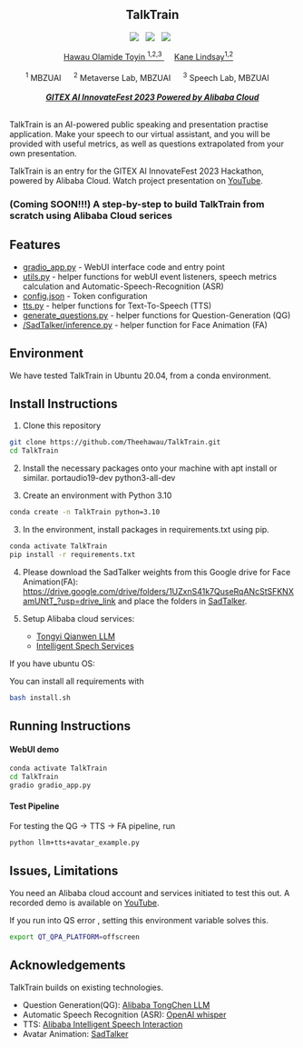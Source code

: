 
<div align="center">
<h2> <strong> TalkTrain </strong> </h2>

<a href=''><img src='https://img.shields.io/badge/Alibaba%20Cloud%20-orange'></a> &nbsp; <a href='https://youtu.be/Na4XdjN_FaM?si=9K7TArx8PfI4t0jw'><img src='https://img.shields.io/badge/demo-YouTube-red'></a> &nbsp;  <a href=''><img src='https://img.shields.io/badge/GITEX%20-orange'></a> &nbsp;

<div>
    <a href='https://www.linkedin.com/in/toyinhawau/' target='_blank'>Hawau Olamide Toyin <sup>1,2,3</sup> </a>&emsp;
    <a href='https://www.linkedin.com/in/kanelindsay1/' target='_blank'>Kane Lindsay<sup>1,2</a>&emsp;
</div>
<br>
<div>
    <sup>1</sup> MBZUAI &emsp; <sup>2</sup> Metaverse Lab, MBZUAI &emsp; <sup>3</sup> Speech Lab, MBZUAI &emsp; 
</div>
<br>
<i><strong><a href='https://middle-east.alibabacloud.com/campaign/ai_hackathon#J_9912546380' target='_blank'>GITEX AI InnovateFest 2023 Powered by Alibaba Cloud</a></strong></i>
<br>
<br>
</div>




TalkTrain is an AI-powered public speaking and presentation practise application.
Make your speech to our virtual assistant, and you will be provided with useful metrics, as well as questions extrapolated from your own presentation.

TalkTrain is an entry for the GITEX AI InnovateFest 2023 Hackathon, powered by Alibaba Cloud. Watch project presentation on [YouTube](https://youtu.be/Na4XdjN_FaM?si=9K7TArx8PfI4t0jw).

<h3>  (Coming SOON!!!) A step-by-step to build TalkTrain from scratch using Alibaba Cloud serices </h3>

## Features

- [gradio_app.py]() - WebUI interface code and entry point
- [utils.py]() - helper functions for webUI event listeners, speech metrics calculation and Automatic-Speech-Recognition (ASR)
- [config.json]() - Token configuration
- [tts.py]() - helper functions for Text-To-Speech (TTS)
- [generate_questions.py]() - helper functions for Question-Generation (QG)
- [/SadTalker/inference.py]() - helper function for Face Animation (FA)

## Environment

We have tested TalkTrain in Ubuntu 20.04, from a conda environment.

## Install Instructions

1) Clone this repository

```bash
git clone https://github.com/Theehawau/TalkTrain.git
cd TalkTrain
```

2) Install the necessary packages onto your machine with apt install or similar.
    portaudio19-dev
    python3-all-dev

2) Create an environment with Python 3.10
```bash
conda create -n TalkTrain python=3.10
```

3) In the environment, install packages in requirements.txt using pip.

```bash 
conda activate TalkTrain
pip install -r requirements.txt
```

4) Please download the SadTalker weights from this Google drive for Face Animation(FA):
    https://drive.google.com/drive/folders/1UZxnS41k7QuseRqANcStSFKNXamUNtT_?usp=drive_link
    and place the folders in [SadTalker](../main/SadTalker/).

5) Setup Alibaba cloud services:
    - [Tongyi Qianwen LLM](https://www.alibabacloud.com/blog/alibaba-integrates-llm-tongyi-qianwen-into-taobao-to-refine-e-commerce-searches-for-users_600401)
    - [Intelligent Spech Services](https://www.alibabacloud.com/help/en/intelligent-speech-interaction/latest/activate-service#topic-2572187)

If you have ubuntu OS:

You can install all requirements with 
```bash 
bash install.sh 
```


## Running Instructions


####  WebUI demo
```bash
conda activate TalkTrain
cd TalkTrain
gradio gradio_app.py
```

#### Test Pipeline

For testing the QG -> TTS -> FA pipeline, run  
``` bash 
python llm+tts+avatar_example.py 
``` 


## Issues, Limitations

You need an Alibaba cloud account and services initiated to test this out. A recorded demo is available on [YouTube](https://youtu.be/Na4XdjN_FaM?si=9K7TArx8PfI4t0jw').

If you run into QS error , setting this environment variable solves this.
```bash 
export QT_QPA_PLATFORM=offscreen 
``` 



## Acknowledgements

TalkTrain builds on existing technologies.

- Question Generation(QG): <a href=''> Alibaba TongChen LLM </a> 
- Automatic Speech Recognition (ASR): <a href='https://openai.com/research/whisper'> OpenAI whisper </a>   
- TTS: <a href='https://www.alibabacloud.com/help/en/intelligent-speech-interaction/latest/activate-service#topic-2572187'> Alibaba Intelligent Speech Interaction </a>  
- Avatar Animation: <a href='https://github.com/OpenTalker/SadTalker'> SadTalker </a>  


